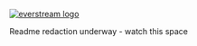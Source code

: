 [![everstream logo](https://raw.github.com/everstream/gists/master/everstream.png)](https://everstream.org)
<!--# everstream-->
Readme redaction underway - watch this space
